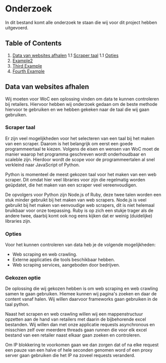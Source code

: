 # Onderzoek
In dit bestand komt alle onderzoek te staan die wij voor dit project hebben uitgevoerd.

## Table of Contents
1. [Data van websites afhalen](#data-van-websites-afhalen)
1.1 [Scraper taal](#scraper-taal)
1.1 [Opties](#opties)
3. [Example2](#example2)
4. [Third Example](#third-example)
5. [Fourth Example](#fourth-examplehttpwwwfourthexamplecom)

## Data van websites afhalen
Wij moeten voor WoC een oplossing vinden om data te kunnen controleren bij retailers. Hiervoor hebben wij onderzoek gedaan om de beste methode hiervoor te gebruiken en we hebben gekeken naar de taal die wij gaan gebruiken.

### Scraper taal

Er zijn veel mogelijkheden voor het selecteren van een taal bij het maken van een scraper. Daarom is het belangrijk om eerst een goede programmeertaal te kiezen. Volgens de eisen en wensen van WoC moet de manier waarop het programma geschreven wordt onderhoudbaar en scaleble zijn. Hierdoor wordt de scope voor de programmeertalen al snel verkleind naar JavaScript of Python.

Python is momenteel de meest gekozen taal voor het maken van een web scraper. Dit omdat hier veel libraries voor zijn die regelmatig worden geüpdatet, die het maken van een scraper veel vereenvoudigen.

De opvolgers voor Python zijn Node.js of Ruby, deze twee talen worden een stuk minder gebruikt bij het maken van web scrapers. Node.js is veel gebruikt bij het maken van eenvoudige web scrapers, dit is niet helemaal bruikbaar voor onze toepassing. Ruby is op zich een stukje trager als de andere twee, daarbij komt ook nog eens kijken dat er weinig (duidelijke) libraries zijn.

### Opties
Voor het kunnen controleren van data heb je de volgende mogelijkheden:
- Web scraping en web crawling.
- Externe applicaties die tools beschikbaar hebben.
- Web scraping services, aangeboden door bedrijven.

### Gekozen optie
De oplossing die wij gekozen hebben is om web scraping en web crawling samen te gaan gebruiken. Hiemee kunnen wij pagina's zoeken en daar de content vanaf halen. Wij willen daarvoor frameworks gaan gebruiken in de taal python.

Naast het scrapen en web crawling willen wij een mappenstructuur opzetten aan de hand van retailers met daarin de bijbehorende excel bestanden. Wij willen dan met onze applicatie requests asynchronous en misschien zelf over meerdere threads gaan runnen die voor elk excel bestand van een retailer naast elkaar gaan zoeken en controleren. 

Om IP blokkering te voorkomen gaan we dan zorgen dat of na elke request een pauze van een halve of hele seconden genomen word of een proxy server gaan gebruiken die het IP na zoveel requests veranderd.
